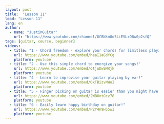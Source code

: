 ```yaml
---
layout: post
title:  "Lesson 11"
lead: "Lesson 11"
lang: en
author:
  - name: "JustinGuitar"
    url: "https://www.youtube.com/channel/UCBNkm8o5LiEVLxO8w0p2sfQ"
tags: [guitar, course, beginner]
videos:
  - title: "1 - Chord freedom - explore your chords for limitless playing!"
    url: https://www.youtube.com/embed/heaI1aGdYCg
    platform: youtube
  - title: "2 - Use this simple chord to energize your songs!"
    url: https://www.youtube.com/embed/otjuDwSMRjk
    platform: youtube
  - title: "4 - Learn to improvise your guitar playing by ear!"
    url: https://www.youtube.com/embed/OkTBizvNWoI
    platform: youtube
  - title: "5 - Finger picking on guitar is easier than you might have thought!"
    url: https://www.youtube.com/embed/2WB8otOcz78
    platform: youtube
  - title: "6 - Easily learn happy birthday on guitar!"
    url: https://www.youtube.com/embed/P2Y4n9H55wI
    platform: youtube
---
```

